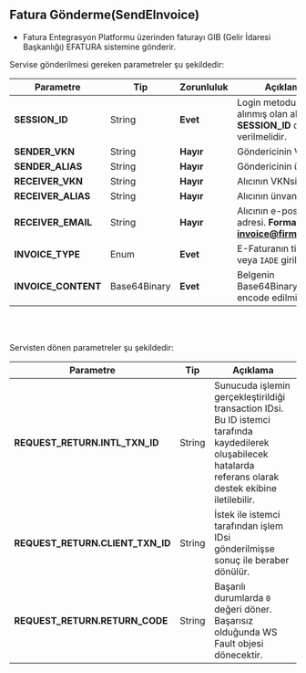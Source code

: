 ## Fatura Gönderme(SendEInvoice)
* Fatura Entegrasyon Platformu üzerinden faturayı GIB (Gelir İdaresi Başkanlığı) EFATURA sistemine gönderir.

Servise gönderilmesi gereken parametreler şu şekildedir:

Parametre | Tip         | Zorunluluk  | Açıklama
--------- | ----------- | ----------- | -----------
**SESSION_ID** | String | **Evet** | Login metodundan alınmış olan aktif **SESSION_ID** değeri verilmelidir.
**SENDER_VKN** | String | **Hayır** | Göndericinin VKNsi.
**SENDER_ALIAS** | String | **Hayır** | Göndericinin ünvanı.
**RECEIVER_VKN** | String | **Hayır** | Alıcının VKNsi.
**RECEIVER_ALIAS** | String | **Hayır** | Alıcının ünvanı.
**RECEIVER_EMAIL** | String | **Hayır** | Alıcının e-posta adresi. **Format: invoice@firma.com.tr**
**INVOICE_TYPE** | Enum | **Evet** | E-Faturanın tipi. `SATIS` veya `IADE` girilir.
**INVOICE_CONTENT** | Base64Binary | **Evet** | Belgenin Base64Binary olarak encode edilmiş içeriği.
<br><br>

Servisten dönen parametreler şu şekildedir:

Parametre | Tip        | Açıklama
--------- | ----------- | -----------
**REQUEST_RETURN.INTL_TXN_ID** | String | Sunucuda işlemin gerçekleştirildiği transaction IDsi. Bu ID istemci tarafında kaydedilerek oluşabilecek hatalarda referans olarak destek ekibine iletilebilir.
**REQUEST_RETURN.CLIENT_TXN_ID** | String | İstek ile istemci tarafından işlem IDsi gönderilmişse sonuç ile beraber dönülür.
**REQUEST_RETURN.RETURN_CODE** | String | Başarılı durumlarda `0` değeri döner. Başarısız olduğunda WS Fault objesi dönecektir.
